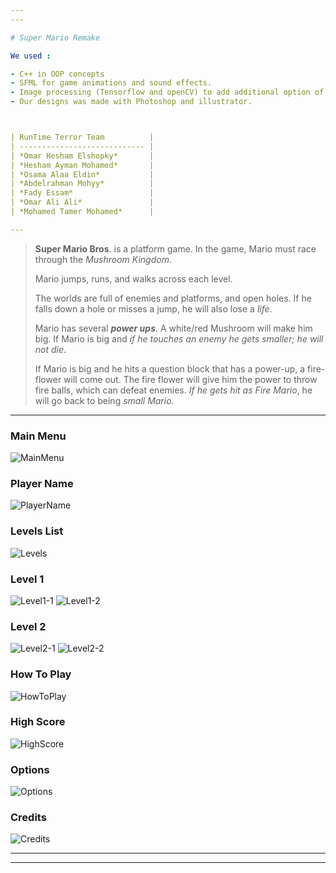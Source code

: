 ```yaml
---
---

# Super Mario Remake 

We used :

- C++ in OOP concepts
- SFML for game animations and sound effects.
- Image processing (Tensorflow and openCV) to add additional option of control besides the Keyboard, as you can play with hand gesture.
- Our designs was made with Photoshop and illustrator.



| RunTime Terror Team          | 
| ---------------------------- | 
| *Omar Hesham Elshopky*       | 
| *Hesham Ayman Mohamed*       | 
| *Osama Alaa Eldin*           | 
| *Abdelrahman Mohyy*          | 
| *Fady Essam*                 | 
| *Omar Ali Ali*               | 
| *Mohamed Tamer Mohamed*      | 

---
```


> **Super Mario Bros**. is a platform game. In the game, Mario must race through the *Mushroom Kingdom*.
> 
> Mario jumps, runs, and walks across each level.
> 
> The worlds are full of enemies and platforms, and open holes. If he falls down a hole or misses a jump, he will also lose a *life*.
> 
> Mario has several ***power ups***. A white/red Mushroom will make him big. If Mario is big and *if he touches an enemy he gets smaller; he will not die*.
> 
> If Mario is big and he hits a question block that has a power-up, a fire-flower will come out. The fire flower will give him the power to throw fire balls, which can defeat enemies. *If he gets hit as Fire Mario*, he will go back to being *small Mario*.

---
### Main Menu
![MainMenu][1]
### Player Name
![PlayerName][2]
### Levels List
![Levels][3]
### Level 1
![Level1-1][4]
![Level1-2][5]
### Level 2
![Level2-1][6]
![Level2-2][7]
### How To Play
![HowToPlay][8]
### High Score
![HighScore][9]
### Options
![Options][10]
### Credits
![Credits][11]

---
---

[1]:<./ScreenShots/MainMenu.png>

[2]:<./ScreenShots/PlayerName.png>

[3]:<./ScreenShots/Levels.png>

[4]:<./ScreenShots/Level1-1.png>

[5]:<./ScreenShots/Level1-2.png>

[6]:<./ScreenShots/Level2-1.png>

[7]:<./ScreenShots/Level2-2.png>

[8]:<./ScreenShots/HowToPlay.png>

[9]:<./ScreenShots/HighScore.png>

[10]:<./ScreenShots/Options.png>

[11]:<./ScreenShots/Credits.png>


